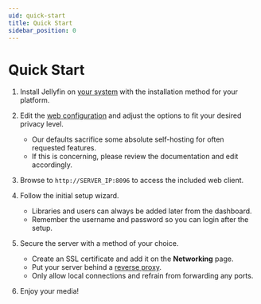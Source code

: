 ```yaml
---
uid: quick-start
title: Quick Start
sidebar_position: 0
---
```


# Quick Start

1. Install Jellyfin on [your system](xref:admin-installing) with the installation method for your platform.

1. Edit the [web configuration](xref:clients-web-config) and adjust the options to fit your desired privacy level.

   - Our defaults sacrifice some absolute self-hosting for often requested features.
   - If this is concerning, please review the documentation and edit accordingly.

1. Browse to `http://SERVER_IP:8096` to access the included web client.

1. Follow the initial setup wizard.

   - Libraries and users can always be added later from the dashboard.
   - Remember the username and password so you can login after the setup.

1. Secure the server with a method of your choice.

   - Create an SSL certificate and add it on the **Networking** page.
   - Put your server behind a [reverse proxy](networking/index.md#running-jellyfin-behind-a-reverse-proxy).
   - Only allow local connections and refrain from forwarding any ports.

1. Enjoy your media!
